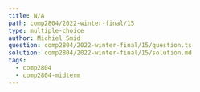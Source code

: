 ```yaml
---
title: N/A
path: comp2804/2022-winter-final/15
type: multiple-choice
author: Michiel Smid
question: comp2804/2022-winter-final/15/question.ts
solution: comp2804/2022-winter-final/15/solution.md
tags:
  - comp2804
  - comp2804-midterm
---
```


